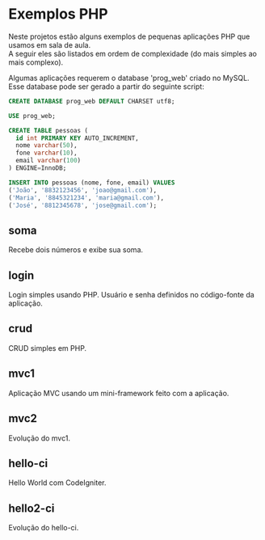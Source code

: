 Exemplos PHP
============
Neste projetos estão alguns exemplos de pequenas aplicações PHP que usamos em sala de aula.  
A seguir eles são listados em ordem de complexidade (do mais simples ao mais complexo).

Algumas aplicações requerem o database 'prog_web' criado no MySQL.
Esse database pode ser gerado a partir do seguinte script:

```sql
CREATE DATABASE prog_web DEFAULT CHARSET utf8;

USE prog_web;

CREATE TABLE pessoas (
  id int PRIMARY KEY AUTO_INCREMENT,
  nome varchar(50),
  fone varchar(10),
  email varchar(100)
) ENGINE=InnoDB;

INSERT INTO pessoas (nome, fone, email) VALUES
('João', '8832123456', 'joao@gmail.com'),
('Maria', '8845321234', 'maria@gmail.com'),
('José', '8812345678', 'jose@gmail.com');
```

soma
-----
Recebe dois números e exibe sua soma.

login
-----
Login simples usando PHP. Usuário e senha definidos no código-fonte da aplicação. 
   
crud
-----
CRUD simples em PHP.

mvc1
-----
Aplicação MVC usando um mini-framework feito com a aplicação.

mvc2
-----
Evolução do mvc1.

hello-ci
-----
Hello World com CodeIgniter.

hello2-ci
-----
Evolução do hello-ci.
